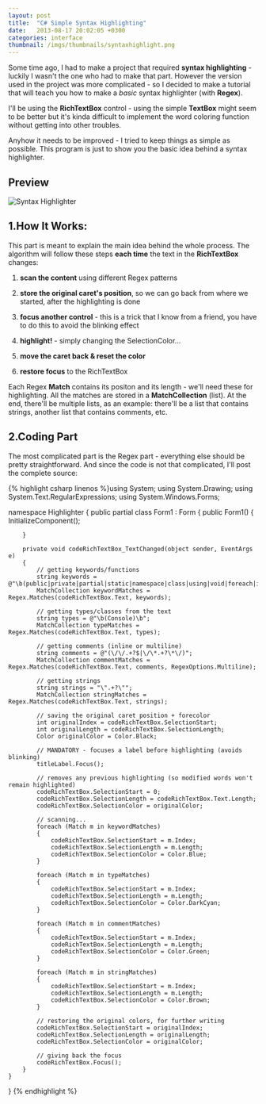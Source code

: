```yaml
---
layout: post
title:  "C# Simple Syntax Highlighting"
date:   2013-08-17 20:02:05 +0300
categories: interface
thumbnail: /imgs/thumbnails/syntaxhighlight.png
---
```


Some time ago, I had to make a project that required **syntax highlighting** - luckily I wasn't the one who had to make that part. However the version used in the project was more complicated - so I decided to make a tutorial that will teach you how to make a _basic_ syntax highlighter (with **Regex**).

I'll be using the **RichTextBox** control - using the simple **TextBox** might seem to be better but it's kinda difficult to implement the word coloring function without getting into other troubles.

Anyhow it needs to be improved - I tried to keep things as simple as possible. This program is just to show you the basic idea behind a syntax highlighter.

## Preview

![Syntax Highlighter](http://oi40.tinypic.com/106gev6.jpg)

## 1.How It Works:

This part is meant to explain the main idea behind the whole process. The algorithm will follow these steps **each time** the text in the **RichTextBox** changes:

1) **scan the content** using different Regex patterns

2) **store the original caret's position**, so we can go back from where we started, after the highlighting is done

3) **focus another control** - this is a trick that I know from a friend, you have to do this to avoid the blinking effect

4) **highlight!** - simply changing the SelectionColor...

5) **move the caret back & reset the color**

6) **restore focus** to the RichTextBox

Each Regex **Match** contains its positon and its length - we'll need these for highlighting. All the matches are stored in a **MatchCollection** (list). At the end, there'll be multiple lists, as an example: there'll be a list that contains strings, another list that contains comments, etc.

## 2.Coding Part

The most complicated part is the Regex part - everything else should be pretty straightforward. And since the code is not that complicated, I'll post the complete source:

{% highlight csharp linenos %}using System;
using System.Drawing;
using System.Text.RegularExpressions;
using System.Windows.Forms;

namespace Highlighter
{
    public partial class Form1 : Form
    {
        public Form1()
        {
            InitializeComponent();

        }

        private void codeRichTextBox_TextChanged(object sender, EventArgs e)
        {
            // getting keywords/functions
            string keywords = @"\b(public|private|partial|static|namespace|class|using|void|foreach|in)\b";
            MatchCollection keywordMatches = Regex.Matches(codeRichTextBox.Text, keywords);

            // getting types/classes from the text 
            string types = @"\b(Console)\b";
            MatchCollection typeMatches = Regex.Matches(codeRichTextBox.Text, types);

            // getting comments (inline or multiline)
            string comments = @"(\/\/.+?$|\/\*.+?\*\/)";   
            MatchCollection commentMatches = Regex.Matches(codeRichTextBox.Text, comments, RegexOptions.Multiline);

            // getting strings
            string strings = "\".+?\"";
            MatchCollection stringMatches = Regex.Matches(codeRichTextBox.Text, strings);

            // saving the original caret position + forecolor
            int originalIndex = codeRichTextBox.SelectionStart;
            int originalLength = codeRichTextBox.SelectionLength;
            Color originalColor = Color.Black;

            // MANDATORY - focuses a label before highlighting (avoids blinking)
            titleLabel.Focus();

            // removes any previous highlighting (so modified words won't remain highlighted)
            codeRichTextBox.SelectionStart = 0;
            codeRichTextBox.SelectionLength = codeRichTextBox.Text.Length;
            codeRichTextBox.SelectionColor = originalColor;

            // scanning...
            foreach (Match m in keywordMatches)
            {
                codeRichTextBox.SelectionStart = m.Index;
                codeRichTextBox.SelectionLength = m.Length;
                codeRichTextBox.SelectionColor = Color.Blue;
            }

            foreach (Match m in typeMatches)
            {
                codeRichTextBox.SelectionStart = m.Index;
                codeRichTextBox.SelectionLength = m.Length;
                codeRichTextBox.SelectionColor = Color.DarkCyan;
            }

            foreach (Match m in commentMatches)
            {
                codeRichTextBox.SelectionStart = m.Index;
                codeRichTextBox.SelectionLength = m.Length;
                codeRichTextBox.SelectionColor = Color.Green;
            }

            foreach (Match m in stringMatches)
            {
                codeRichTextBox.SelectionStart = m.Index;
                codeRichTextBox.SelectionLength = m.Length;
                codeRichTextBox.SelectionColor = Color.Brown;
            }

            // restoring the original colors, for further writing
            codeRichTextBox.SelectionStart = originalIndex;
            codeRichTextBox.SelectionLength = originalLength;
            codeRichTextBox.SelectionColor = originalColor;

            // giving back the focus
            codeRichTextBox.Focus();
        }
    }
}
{% endhighlight %}
